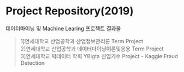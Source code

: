 # Project Repository(2019)
데이터마이닝 및 Machine Learing 프로젝트 결과물
> 1]연세대학교 산업공학과 산업정보관리론 Term Project <br>2]연세대학교 산업공학과 데이터마이닝이론및응용 Term Project <br>3]연세대학교 빅데이터 학회 YBigta 신입기수 Project - Kaggle Fraud Detection
